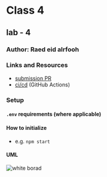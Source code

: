 # Class 4

## lab - 4 

### Author: Raed eid alrfooh

### Links and Resources

- [submission PR](https://github.com/raed-401-advanced-javascript/Class4-lab/pull/1)
- [ci/cd](https://github.com/raed-401-advanced-javascript/Class4-lab/pull/1/checks?check_run_id=404378742) (GitHub Actions)

### Setup

#### `.env` requirements (where applicable)


#### How to initialize

- e.g. `npm start`


#### UML

![white borad](/)

